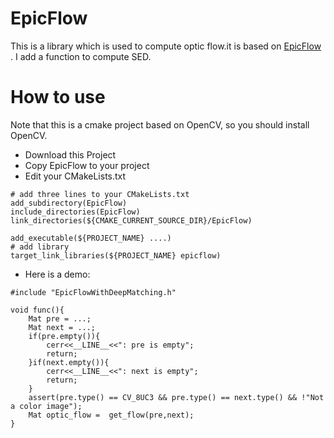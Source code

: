 # EpicFlow

This is a library which is used to compute optic flow.it is 
based on [EpicFlow](http://lear.inrialpes.fr/src/epicflow/)
. I add a function to compute SED.

# How to use
Note that this is a cmake project based on OpenCV, so you should
install OpenCV.
* Download this Project
* Copy EpicFlow to your project
* Edit your CMakeLists.txt
```
# add three lines to your CMakeLists.txt
add_subdirectory(EpicFlow)
include_directories(EpicFlow)
link_directories(${CMAKE_CURRENT_SOURCE_DIR}/EpicFlow)

add_executable(${PROJECT_NAME} ....)
# add library
target_link_libraries(${PROJECT_NAME} epicflow)
```  
* Here is a demo:
```cplusplus
#include "EpicFlowWithDeepMatching.h"

void func(){
    Mat pre = ...;
    Mat next = ...;
    if(pre.empty()){
        cerr<<__LINE__<<": pre is empty";
        return;
    }if(next.empty()){
        cerr<<__LINE__<<": next is empty";
        return;
    }
    assert(pre.type() == CV_8UC3 && pre.type() == next.type() && !"Not a color image");
    Mat optic_flow =  get_flow(pre,next);
}
```
